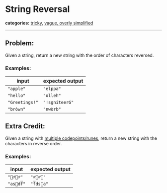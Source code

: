 # String Reversal

**categories:** [tricky](https://github.com/skplunkerin/rid2prac__coding-interviews#tricky), [vague, overly simplified](https://github.com/skplunkerin/rid2prac__coding-interviews#vague-overly-simplified-or-zero-context)

---

## Problem:

Given a string, return a new string with the order of characters reversed.

### Examples:

| input          | expected output |
| -------------- | --------------- |
| `"apple"`      | `"elppa"`       |
| `"hello"`      | `"olleh"`       |
| `"Greetings!"` | `"!sgniteerG"`  |
| `"bròwn"`      | `"nwòrb"`       |

## Extra Credit:

Given a string with [multiple codepoints/runes](https://www.reedbeta.com/blog/programmers-intro-to-unicode/#combining-marks), return a new string with the
characters in reverse order.

### Examples:

| input     | expected output |
| --------- | --------------- |
| `"👯‍♂️🙅‍♂️"`  | `"♂️‍🙅♂️‍👯"`  |
| `"as⃝df̅"` | `"f̅ds⃝a"`       |
